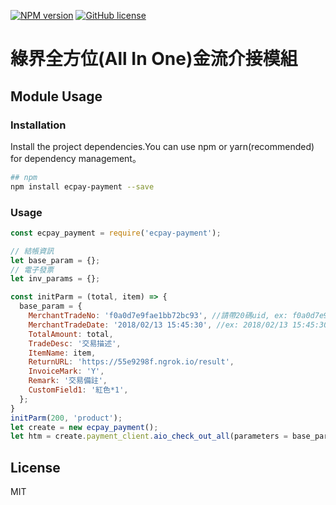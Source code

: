 [![NPM version][npm-image]][npm-url] 
[![GitHub license][license-image]][license-url]
# 綠界全方位(All In One)金流介接模組

## Module Usage

### Installation
Install the project dependencies.You can use npm or yarn(recommended) for dependency management。

```bash
## npm
npm install ecpay-payment --save
```

### Usage

```js
const ecpay_payment = require('ecpay-payment');

// 結帳資訊
let base_param = {};
// 電子發票
let inv_params = {};

const initParm = (total, item) => {
  base_param = {
    MerchantTradeNo: 'f0a0d7e9fae1bb72bc93', //請帶20碼uid, ex: f0a0d7e9fae1bb72bc93
    MerchantTradeDate: '2018/02/13 15:45:30', //ex: 2018/02/13 15:45:30
    TotalAmount: total,
    TradeDesc: '交易描述',
    ItemName: item,
    ReturnURL: 'https://55e9298f.ngrok.io/result',
    InvoiceMark: 'Y',
    Remark: '交易備註',
    CustomField1: '紅色*1',
  };
}
initParm(200, 'product');
let create = new ecpay_payment();
let htm = create.payment_client.aio_check_out_all(parameters = base_param, invoice = inv_params);
```

## License
MIT


[npm-image]: https://img.shields.io/badge/npm-v1.1.0-blue.svg
[npm-url]: https://www.npmjs.com/package/imgur-module

[license-image]: https://img.shields.io/npm/l/express.svg?registry_uri=https%3A%2F%2Fregistry.npmjs.com
[license-url]: https://github.com/andy6804tw/imgur-module/blob/master/LICENSE
